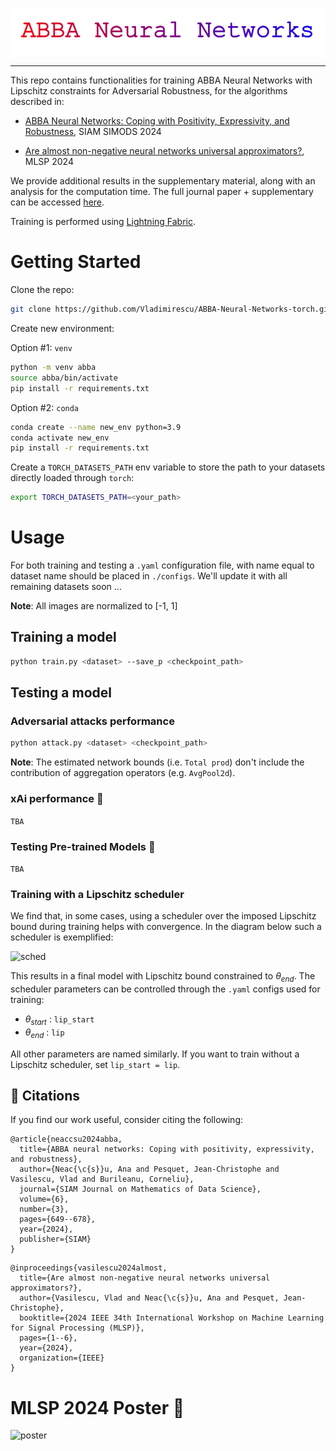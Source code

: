 <p align="center">
  <img src="assets/abba_title.png" alt="abba_title">
</p>

<hr>

This repo contains functionalities for training ABBA Neural Networks with Lipschitz constraints for Adversarial Robustness, for the algorithms described in:


- [ABBA Neural Networks: Coping with Positivity, Expressivity, and Robustness](https://hal.science/hal-04386260/), SIAM SIMODS 2024

- [Are almost non-negative neural networks universal approximators?](https://ieeexplore.ieee.org/stamp/stamp.jsp?arnumber=10734768), MLSP 2024

We provide additional results in the supplementary material, along with an analysis for the computation time. The full journal paper + supplementary can be accessed [here](https://hal.science/hal-04386260v2/file/ABBA_Neural_Networks.pdf).

Training is performed using [Lightning Fabric](https://lightning.ai/docs/fabric/stable/).


# Getting Started

Clone the repo:

```bash
git clone https://github.com/Vladimirescu/ABBA-Neural-Networks-torch.git
```

Create new environment:

Option #1: ```venv```

```bash
python -m venv abba
source abba/bin/activate
pip install -r requirements.txt
```

Option #2: ```conda```

```bash
conda create --name new_env python=3.9
conda activate new_env
pip install -r requirements.txt
```

Create a `TORCH_DATASETS_PATH` env variable to store the path to your datasets directly loaded through `torch`:

```bash
export TORCH_DATASETS_PATH=<your_path>
```

# Usage

For both training and testing a `.yaml` configuration file, with name equal to dataset name should be placed in `./configs`. We'll update it with all remaining datasets soon ... 

**Note**: All images are normalized to [-1, 1]

## Training a model

```bash
python train.py <dataset> --save_p <checkpoint_path>
```

## Testing a model

### Adversarial attacks performance

```bash
python attack.py <dataset> <checkpoint_path>
```

**Note**: The estimated network bounds (i.e. `Total prod`) don't include the contribution of aggregation operators (e.g. `AvgPool2d`). 

### xAi performance 🚧 

```TBA```

### Testing Pre-trained Models 🚧 

```TBA```

### Training with a Lipschitz scheduler

We find that, in some cases, using a scheduler over the imposed Lipschitz bound during training helps with convergence. In the diagram below such a scheduler is exemplified:

![sched](assets/lip_sched.png)

This results in a final model with Lipschitz bound constrained to $\theta_{end}$. The scheduler parameters can be controlled through the `.yaml` configs used for training: 

- $\theta_{start}$ : `lip_start`
- $\theta_{end}$ : `lip`

All other parameters are named similarly. If you want to train without a Lipschitz scheduler, set `lip_start = lip`.


## 📓 Citations

If you find our work useful, consider citing the following:

```
@article{neaccsu2024abba,
  title={ABBA neural networks: Coping with positivity, expressivity, and robustness},
  author={Neac{\c{s}}u, Ana and Pesquet, Jean-Christophe and Vasilescu, Vlad and Burileanu, Corneliu},
  journal={SIAM Journal on Mathematics of Data Science},
  volume={6},
  number={3},
  pages={649--678},
  year={2024},
  publisher={SIAM}
}
```

```
@inproceedings{vasilescu2024almost,
  title={Are almost non-negative neural networks universal approximators?},
  author={Vasilescu, Vlad and Neac{\c{s}}u, Ana and Pesquet, Jean-Christophe},
  booktitle={2024 IEEE 34th International Workshop on Machine Learning for Signal Processing (MLSP)},
  pages={1--6},
  year={2024},
  organization={IEEE}
}
```

# MLSP 2024 Poster 📎
![poster](assets/poster_MLSP.png)